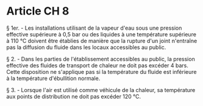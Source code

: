 # Article CH 8

§ 1er. - Les installations utilisant de la vapeur d'eau sous une pression effective supérieure à 0,5 bar ou des liquides à une température supérieure à 110 °C doivent être établies de manière que la rupture d'un joint n'entraîne pas la diffusion du fluide dans les locaux accessibles au public.

§ 2. - Dans les parties de l'établissement accessibles au public, la pression effective des fluides de transport de chaleur ne doit pas excéder 4 bars. Cette disposition ne s'applique pas si la température du fluide est inférieure à la température d'ébullition normale.

§ 3. - Lorsque l'air est utilisé comme véhicule de la chaleur, sa température aux points de distribution ne doit pas excéder 120 °C.
